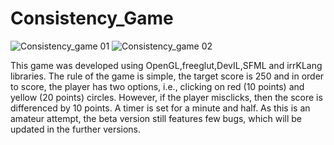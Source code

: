 # Consistency_Game
   
![Consistency_game 01](https://github.com/verve565/Consistency_Game/raw/master/Images/main_menu1.JPG)
![Consistency_game 02](https://github.com/verve565/Consistency_Game/raw/master/Images/Gameplay.JPG)

This game was developed using OpenGL,freeglut,DevIL,SFML and irrKLang libraries. The rule of the game is simple, the target score is 250 and in order to score, the player has two options, i.e., clicking on red (10 points) and yellow (20 points) circles. However, if the player misclicks, then the score is differenced by 10 points. A timer is set for a minute and half. As this is an amateur attempt, the beta version still features few bugs, which will be updated in the further versions. 

